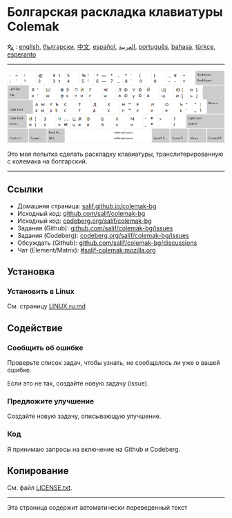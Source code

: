 # Болгарская раскладка клавиатуры Colemak

<span><svg xmlns="http://www.w3.org/2000/svg" width="15" height="15" fill="none"
style="vertical-align: sub;" viewBox="0 0 24 24" stroke="currentColor"
stroke-width="2" stroke-linecap="round" stroke-linejoin="round"><path
class="st0" d="M2,16c0.1,0,8-5,9-7c0.6-1.3,1-5,1-5h3H1h7V1" /><line
class="st0" x1="4" y1="8" x2="12" y2="16" /><polygon class="st0"
points="15,19 21,19 23,23 18,11 13,23 " /></svg> : [english](README.md), [български](README.bg.md), [中文](README.zh-CN.md), [español](README.es.md), [العربية](README.ar.md), [português](README.pt.md), [bahasa](README.id.md), [türkçe](README.tr.md), [esperanto](README.eo.md)</span>

---

![Превью болгарского колемака](./media/preview.png)

Это моя попытка сделать раскладку клавиатуры, транслитерированную с колемака на болгарский.

---

## Ссылки

* Домашняя страница: [salif.github.io/colemak-bg](https://salif.github.io/colemak-bg/)
* Исходный код: [github.com/salif/colemak-bg](https://github.com/salif/colemak-bg)
* Исходный код: [codeberg.org/salif/colemak-bg](https://codeberg.org/salif/colemak-bg)
* Задания (Github): [github.com/salif/colemak-bg/issues](https://github.com/salif/colemak-bg/issues)
* Задания (Codeberg): [codeberg.org/salif/colemak-bg/issues](https://codeberg.org/salif/colemak-bg/issues)
* Обсуждать (Github): [github.com/salif/colemak-bg/discussions](https://github.com/salif/colemak-bg/discussions)
* Чат (Element/Matrix): [#salif-colemak:mozilla.org](https://matrix.to/#/#salif-colemak:mozilla.org)

## Установка

### Установить в Linux

См. страницу [LINUX.ru.md](./LINUX.ru.md)

## Содействие

### Сообщить об ошибке

Проверьте список задач, чтобы узнать, не сообщалось ли уже о вашей ошибке.

Если это не так, создайте новую задачу (issue).

### Предложите улучшение

Создайте новую задачу, описывающую улучшение.

### Код

Я принимаю запросы на включение на Github и Codeberg.

## Копирование

См. файл [LICENSE.txt](./LICENSE.txt).

---

Эта страница содержит автоматически переведенный текст
